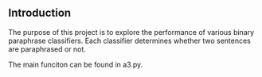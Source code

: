 Introduction
------------

The purpose of this project is to explore the performance of various binary paraphrase classifiers. Each classifier determines whether two sentences are paraphrased or not. 

The main funciton can be found in a3.py. 


